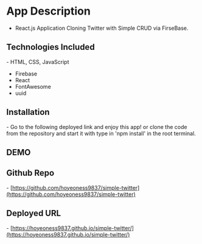# App Description

- React.js Application Cloning Twitter with Simple CRUD via FirseBase.

## Technologies Included

- HTML, CSS, JavaScript
- Firebase
- React
- FontAwesome
- uuid


## Installation

- Go to the following deployed link and enjoy this app! or clone the code from the repository and start it with type in 'npm install' in the root terminal.

## DEMO

<!-- -![DEMO](./client/public/assets/demo.gif) -->

## Github Repo

- [https://github.com/hoyeoness9837/simple-twitter](https://github.com/hoyeoness9837/simple-twitter)

## Deployed URL

- [https://hoyeoness9837.github.io/simple-twitter/](https://hoyeoness9837.github.io/simple-twitter/)